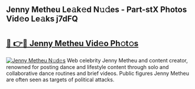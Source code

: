 ## Jenny Metheu Le𝚊k𝚎d N𝚞𝚍es - Part-stX Photos Vid𝚎o Le𝚊ks j7dFQ

# <h2><a href="http://fbeyksl.evod.top/?m=Jenny+Metheu">🔗 👉🔴 Jenny Metheu Vid𝚎o Ph𝚘t𝚘s</a></h2>

[![Jenny Metheu N𝚞d𝚎s](https://i.imgur.com/8V9OHl7.gif)](http://fbeyksl.evod.top/?m=Jenny+Metheu)
Web celebrity Jenny Metheu and content creator, renowned for posting dance and lifestyle content through solo and collaborative dance routines and brief videos. Public figures Jenny Metheu are often seen as targets of political attacks. 
